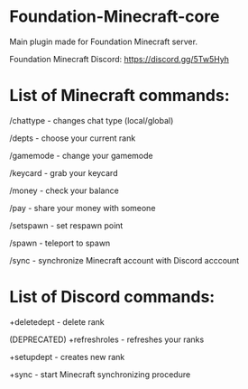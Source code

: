 # Foundation-Minecraft-core
Main plugin made for Foundation Minecraft server.

Foundation Minecraft Discord: https://discord.gg/5Tw5Hyh

# List of Minecraft commands:
/chattype - changes chat type (local/global)

/depts - choose your current rank

/gamemode - change your gamemode

/keycard - grab your keycard

/money - check your balance

/pay - share your money with someone

/setspawn - set respawn point

/spawn - teleport to spawn

/sync - synchronize Minecraft account with Discord acccount


# List of Discord commands:
+deletedept - delete rank

(DEPRECATED) +refreshroles - refreshes your ranks

+setupdept - creates new rank

+sync - start Minecraft synchronizing procedure


